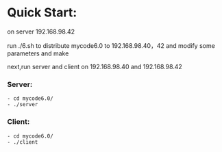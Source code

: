 # Quick Start: ##
on server 192.168.98.42

run ./6.sh to distribute mycode6.0 to 192.168.98.40，42 and modify some  parameters and make

next,run server and client on 192.168.98.40 and 192.168.98.42


### Server: ###    
    - cd mycode6.0/
    - ./server  

### Client: ###    
    - cd mycode6.0/
    - ./client
